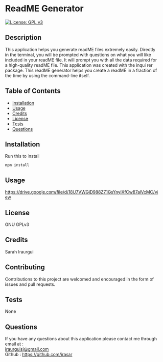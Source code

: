# ReadME Generator

  [![License: GPL v3](https://img.shields.io/badge/License-GPLv3-blue.svg)](https://www.gnu.org/licenses/gpl-3.0)

## Description



This application helps you generate readME files extremely easily. Directly in the terminal, you will be prompted with questions on what you will like included in your readME file. It will prompt you with all the data required for a high-quality readME file. This application was created with the inqui rer package. This readME generator helps you create a readME in a fraction of the time by using the command-line itself.

## Table of Contents

* [Installation](#installation)
* [Usage](#usage)
* [Credits](#credits)
* [License](#license)
* [Tests](#tests)
* [Questions](#email.github)



## Installation

Run this to install <br>
<pre><code>npm install</pre></code>

## Usage

 https://drive.google.com/file/d/18U7VWGiD988Z71GsYnylXfCw87alVcMC/view

## License

GNU GPLv3

## Credits

 Sarah Iraurgui

## Contributing

Contributions to this project are welcomed and encouraged in the form of issues and pull requests.

## Tests

None

## Questions

If you have any questions about this application
please contact me through email at : <br>
iraurguisj@gmail.com<br>
Github : https://github.com/irasar


